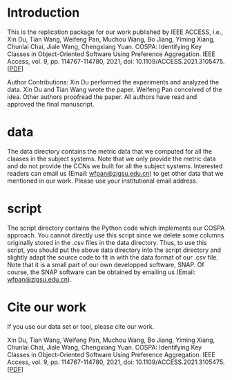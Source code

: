 # Introduction
This is the replication package for our work published by IEEE ACCESS, i.e., Xin Du, Tian Wang, Weifeng Pan, Muchou Wang, Bo Jiang, Yiming Xiang, Chunlai Chai, Jiale Wang, Chengxiang Yuan. COSPA: Identifying Key Classes in Object-Oriented Software Using Preference Aggregation. IEEE Access, vol. 9, pp. 114767-114780, 2021, doi: 10.1109/ACCESS.2021.3105475. [[PDF](#)]

Author Contributions: Xin Du performed the experiments and analyzed the data. Xin Du and Tian Wang wrote the paper. Weifeng Pan conceived of the idea. Other authors proofread the paper. All authors have read and approved the final manuscript.

# data
The data directory contains the metric data that we computed for all the claases in the subject systems. Note that we only provide the metric data and do not provide the CCNs we built for all the subject systems. Interested readers can email us (Email: wfpan@zjgsu.edu.cn) to get other data that we mentioned in our work. Please use your institutional email address.

# script
The script directory contains the Python code which implements our COSPA approach. You cannot directly use this script since we delete some columns originally stored in the .csv files in the data directory. Thus, to use this script, you should put the above data directory into the script directory and slightly adapt the source code to fit in with the data format of our .csv file. Note that it is a small part of our own developped software, SNAP. Of course, the SNAP software can be obtained by emailing us (Email: wfpan@zjgsu.edu.cn).

# Cite our work
If you use our data set or tool, please cite our work.

Xin Du, Tian Wang, Weifeng Pan, Muchou Wang, Bo Jiang, Yiming Xiang, Chunlai Chai, Jiale Wang, Chengxiang Yuan. COSPA: Identifying Key Classes in Object-Oriented Software Using Preference Aggregation. IEEE Access, vol. 9, pp. 114767-114780, 2021, doi: 10.1109/ACCESS.2021.3105475. [[PDF](#)]
